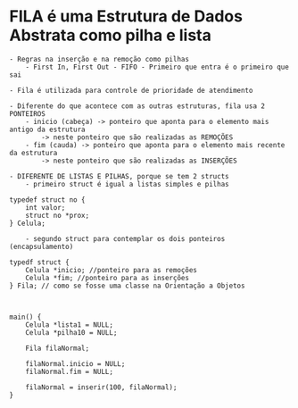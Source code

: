 # FILA é uma Estrutura de Dados Abstrata como pilha e lista
    - Regras na inserção e na remoção como pilhas
        - First In, First Out - FIFO - Primeiro que entra é o primeiro que sai

    - Fila é utilizada para controle de prioridade de atendimento

    - Diferente do que acontece com as outras estruturas, fila usa 2 PONTEIROS
        - inicio (cabeça) -> ponteiro que aponta para o elemento mais antigo da estrutura
            -> neste ponteiro que são realizadas as REMOÇÕES
        - fim (cauda) -> ponteiro que aponta para o elemento mais recente da estrutura
            -> neste ponteiro que são realizadas as INSERÇÕES

    - DIFERENTE DE LISTAS E PILHAS, porque se tem 2 structs
        - primeiro struct é igual a listas simples e pilhas

    typedef struct no {
        int valor;
        struct no *prox;
    } Celula;

        - segundo struct para contemplar os dois ponteiros (encapsulamento)
    
    typedf struct {
        Celula *inicio; //ponteiro para as remoções
        Celula *fim; //ponteiro para as inserções
    } Fila; // como se fosse uma classe na Orientação a Objetos



    main() {
        Celula *lista1 = NULL;
        Celula *pilha10 = NULL;
        
        Fila filaNormal;

        filaNormal.inicio = NULL;
        filaNormal.fim = NULL;

        filaNormal = inserir(100, filaNormal);
    }